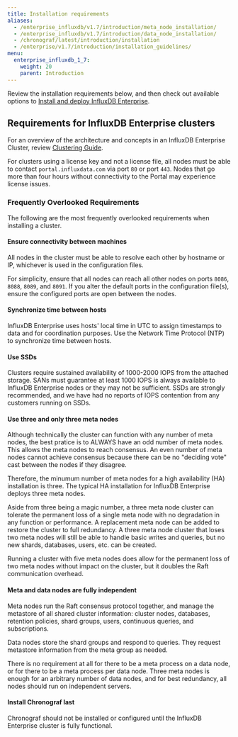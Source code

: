```yaml
---
title: Installation requirements
aliases:
  - /enterprise_influxdb/v1.7/introduction/meta_node_installation/
  - /enterprise_influxdb/v1.7/introduction/data_node_installation/
  - /chronograf/latest/introduction/installation
  - /enterprise/v1.7/introduction/installation_guidelines/
menu:
  enterprise_influxdb_1_7:
    weight: 20
    parent: Introduction
---
```


Review the installation requirements below, and then check out available options to [Install and deploy InfluxDB Enterprise](/enterprise_influxdb/v1.7/install-and-deploy/).
## Requirements for InfluxDB Enterprise clusters

For an overview of the architecture and concepts in an InfluxDB Enterprise Cluster, review [Clustering Guide](/enterprise_influxdb/v1.7/concepts/clustering/).

For clusters using a license key and not a license file, all nodes must be able to contact `portal.influxdata.com`
via port `80` or port `443`. Nodes that go more than four hours without connectivity to the Portal may experience license issues.

### Frequently Overlooked Requirements

The following are the most frequently overlooked requirements when installing a cluster.

#### Ensure connectivity between machines

All nodes in the cluster must be able to resolve each other by hostname or IP,
whichever is used in the configuration files.

For simplicity, ensure that all nodes can reach all other nodes on ports `8086`, `8088`, `8089`, and `8091`.
If you alter the default ports in the configuration file(s), ensure the configured ports are open between the nodes.

#### Synchronize time between hosts

InfluxDB Enterprise uses hosts' local time in UTC to assign timestamps to data and for coordination purposes.
Use the Network Time Protocol (NTP) to synchronize time between hosts.

#### Use SSDs

Clusters require sustained availability of 1000-2000 IOPS from the attached storage.
SANs must guarantee at least 1000 IOPS is always available to InfluxDB Enterprise
nodes or they may not be sufficient.
SSDs are strongly recommended, and we have had no reports of IOPS contention from any customers running on SSDs.

#### Use three and only three meta nodes

Although technically the cluster can function with any number of meta nodes, the best pratice is to ALWAYS have an odd number of meta nodes.
This allows the meta nodes to reach consensus.
An even number of meta nodes cannot achieve consensus because there can be no "deciding vote" cast between the nodes if they disagree.

Therefore, the minumum number of meta nodes for a high availability (HA) installation is three. The typical HA installation for InfluxDB Enterprise deploys three meta nodes.

Aside from three being a magic number, a three meta node cluster can tolerate the permanent loss of a single meta node with no degradation in any function or performance.
A replacement meta node can be added to restore the cluster to full redundancy.
A three meta node cluster that loses two meta nodes will still be able to handle
basic writes and queries, but no new shards, databases, users, etc. can be created.

Running a cluster with five meta nodes does allow for the permanent loss of
two meta nodes without impact on the cluster, but it doubles the
Raft communication overhead.

#### Meta and data nodes are fully independent

Meta nodes run the Raft consensus protocol together, and manage the metastore of
all shared cluster information: cluster nodes, databases, retention policies,
shard groups, users, continuous queries, and subscriptions.

Data nodes store the shard groups and respond to queries.
They request metastore information from the meta group as needed.

There is no requirement at all for there to be a meta process on a data node,
or for there to be a meta process per data node.
Three meta nodes is enough for an arbitrary number of data nodes, and for best
redundancy, all nodes should run on independent servers.

#### Install Chronograf last

Chronograf should not be installed or configured until the
InfluxDB Enterprise cluster is fully functional.
